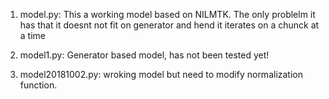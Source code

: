 1. model.py:
This a working model based on NILMTK.
The only problelm it has that it doesnt not fit on generator and hend it iterates on a chunck at a time

2. model1.py:
Generator based model, has not been tested yet!

3. model20181002.py:
wroking model but need to modify normalization function.